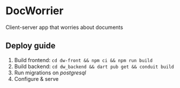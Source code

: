 # DocWorrier
Client-server app that worries about documents

## Deploy guide
1. Build frontend: `cd dw-front && npm ci && npm run build`
2. Build backend: `cd dw_backend && dart pub get && conduit build`
3. Run migrations on _postgresql_
4. Configure & serve
